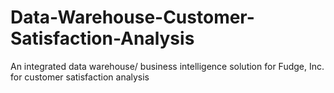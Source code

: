 # Data-Warehouse-Customer-Satisfaction-Analysis
An integrated data warehouse/ business intelligence solution for Fudge, Inc. for customer satisfaction analysis
